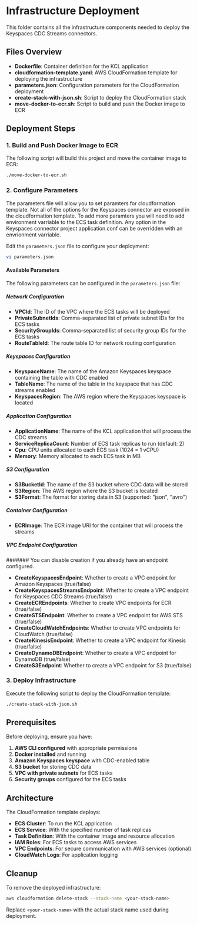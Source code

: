 # Infrastructure Deployment

This folder contains all the infrastructure components needed to deploy the Keyspaces CDC Streams connectors.

## Files Overview

- **Dockerfile**: Container definition for the KCL application
- **cloudformation-template.yaml**: AWS CloudFormation template for deploying the infrastructure
- **parameters.json**: Configuration parameters for the CloudFormation deployment
- **create-stack-with-json.sh**: Script to deploy the CloudFormation stack
- **move-docker-to-ecr.sh**: Script to build and push the Docker image to ECR

## Deployment Steps

### 1. Build and Push Docker Image to ECR

The following script will build this project and move the container image to ECR:

```bash
./move-docker-to-ecr.sh
```

### 2. Configure Parameters

The parameters file will allow you to set paramters for cloudformation template. Not all of the options for the Keyspaces connector are exposed in the cloudformation template. To add more paramters you will need to add environment varriable to the ECS task definition. Any option in the Keyspaces connector project application.conf can be overridden with an envrionment varriable. 

Edit the `parameters.json` file to configure your deployment:

```bash
vi parameters.json
```

#### Available Parameters 

The following parameters can be configured in the `parameters.json` file:

##### Network Configuration
- **VPCId**: The ID of the VPC where the ECS tasks will be deployed
- **PrivateSubnetIds**: Comma-separated list of private subnet IDs for the ECS tasks
- **SecurityGroupIds**: Comma-separated list of security group IDs for the ECS tasks
- **RouteTableId**: The route table ID for network routing configuration

##### Keyspaces Configuration
- **KeyspaceName**: The name of the Amazon Keyspaces keyspace containing the table with CDC enabled
- **TableName**: The name of the table in the keyspace that has CDC streams enabled
- **KeyspacesRegion**: The AWS region where the Keyspaces keyspace is located

##### Application Configuration
- **ApplicationName**: The name of the KCL application that will process the CDC streams
- **ServiceReplicaCount**: Number of ECS task replicas to run (default: 2)
- **Cpu**: CPU units allocated to each ECS task (1024 = 1 vCPU)
- **Memory**: Memory allocated to each ECS task in MB

##### S3 Configuration
- **S3BucketId**: The name of the S3 bucket where CDC data will be stored
- **S3Region**: The AWS region where the S3 bucket is located
- **S3Format**: The format for storing data in S3 (supported: "json", "avro")

##### Container Configuration
- **ECRImage**: The ECR image URI for the container that will process the streams

##### VPC Endpoint Configuration
####### You can disable creation if you already have an endpoint configured. 
- **CreateKeyspacesEndpoint**: Whether to create a VPC endpoint for Amazon Keyspaces (true/false)
- **CreateKeyspacesStreamsEndpoint**: Whether to create a VPC endpoint for Keyspaces CDC Streams (true/false)
- **CreateECREndpoints**: Whether to create VPC endpoints for ECR (true/false)
- **CreateSTSEndpoint**: Whether to create a VPC endpoint for AWS STS (true/false)
- **CreateCloudWatchEndpoints**: Whether to create VPC endpoints for CloudWatch (true/false)
- **CreateKinesisEndpoint**: Whether to create a VPC endpoint for Kinesis (true/false)
- **CreateDynamoDBEndpoint**: Whether to create a VPC endpoint for DynamoDB (true/false)
- **CreateS3Endpoint**: Whether to create a VPC endpoint for S3 (true/false)

### 3. Deploy Infrastructure

Execute the following script to deploy the CloudFormation template:

```bash
./create-stack-with-json.sh
```

## Prerequisites

Before deploying, ensure you have:

1. **AWS CLI configured** with appropriate permissions
2. **Docker installed** and running
3. **Amazon Keyspaces keyspace** with CDC-enabled table
4. **S3 bucket** for storing CDC data
5. **VPC with private subnets** for ECS tasks
6. **Security groups** configured for the ECS tasks

## Architecture

The CloudFormation template deploys:

- **ECS Cluster**: To run the KCL application
- **ECS Service**: With the specified number of task replicas
- **Task Definition**: With the container image and resource allocation
- **IAM Roles**: For ECS tasks to access AWS services
- **VPC Endpoints**: For secure communication with AWS services (optional)
- **CloudWatch Logs**: For application logging

## Cleanup

To remove the deployed infrastructure:

```bash
aws cloudformation delete-stack --stack-name <your-stack-name>
```

Replace `<your-stack-name>` with the actual stack name used during deployment.
